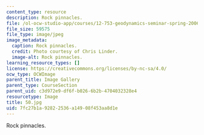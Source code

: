```yaml
---
content_type: resource
description: Rock pinnacles.
file: /ol-ocw-studio-app/courses/12-753-geodynamics-seminar-spring-2006/7fc27b1a92822536a14908f453aa8d1e_50.jpg
file_size: 59575
file_type: image/jpeg
image_metadata:
  caption: Rock pinnacles.
  credit: Photo courtesy of Chris Linder.
  image-alt: Rock pinnacles.
learning_resource_types: []
license: https://creativecommons.org/licenses/by-nc-sa/4.0/
ocw_type: OCWImage
parent_title: Image Gallery
parent_type: CourseSection
parent_uid: c3d972e9-df6f-b026-6b2b-4704032328e4
resourcetype: Image
title: 50.jpg
uid: 7fc27b1a-9282-2536-a149-08f453aa8d1e
---
```

Rock pinnacles.